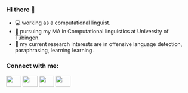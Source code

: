 ### Hi there 👋

<!--
**DianaHoefels/DianaHoefels** is a ✨ _special_ ✨ repository because its `README.md` (this file) appears on your GitHub profile.

Here are some ideas to get you started:
-->
 <!--img align="right" alt="Coding" width="400" src="add your link here"-->
- :computer: working as a computational linguist.
- :green_book: pursuing my MA in Computational linguistics at University of Tübingen.
- 🌱 my current research interests are in offensive language detection,  paraphrasing, learning learning.
<h3 align="left">Connect with me:</h3>
<p align="left">
<a href="your link" target="blank"><img align="center" src="https://cdn.jsdelivr.net/npm/simple-icons@3.0.1/icons/twitter.svg" alt="" height="30" width="40" /></a>
<a href="https://www.linkedin.com/in/diana-hoefels-6668b776/" target="blank"><img align="center" src="https://cdn.jsdelivr.net/npm/simple-icons@3.0.1/icons/linkedin.svg" alt="" height="30" width="40" /></a>
<a href="your link" target="blank"><img align="center" src="https://cdn.jsdelivr.net/npm/simple-icons@3.0.1/icons/instagram.svg" alt="" height="30" width="40" /></a>
<a href="your link" target="blank"><img align="center" src="https://cdn.jsdelivr.net/npm/simple-icons@3.0.1/icons/youtube.svg" alt="" height="30" width="40" /></a>
</p>

<!-- - 👯 I’m looking to collaborate on ... -->
<!--  - 💬 Ask me about ...-->
<!--  - 📫 How to reach me: ...-->
<!--  - 😄 Pronouns: ...-->
<!-- - ⚡ Fun fact: ...-->
